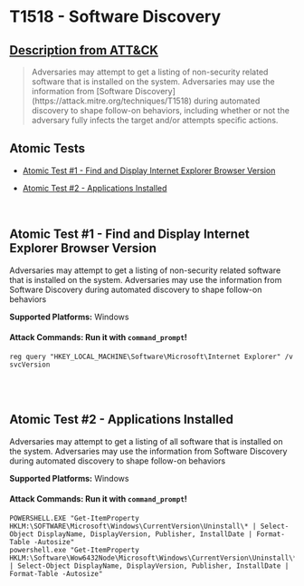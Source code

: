 # T1518 - Software Discovery
## [Description from ATT&CK](https://attack.mitre.org/wiki/Technique/T1518)
<blockquote>Adversaries may attempt to get a listing of non-security related software that is installed on the system. Adversaries may use the information from [Software Discovery](https://attack.mitre.org/techniques/T1518) during automated discovery to shape follow-on behaviors, including whether or not the adversary fully infects the target and/or attempts specific actions.</blockquote>

## Atomic Tests

- [Atomic Test #1 - Find and Display Internet Explorer Browser Version](#atomic-test-1---find-and-display-internet-explorer-browser-version)

- [Atomic Test #2 - Applications Installed](#atomic-test-2---applications-installed)


<br/>

## Atomic Test #1 - Find and Display Internet Explorer Browser Version
Adversaries may attempt to get a listing of non-security related software that is installed on the system. Adversaries may use the information from Software Discovery during automated discovery to shape follow-on behaviors

**Supported Platforms:** Windows



#### Attack Commands: Run it with `command_prompt`! 
```
reg query "HKEY_LOCAL_MACHINE\Software\Microsoft\Internet Explorer" /v svcVersion
```





<br/>
<br/>

## Atomic Test #2 - Applications Installed
Adversaries may attempt to get a listing of all software that is installed on the system. Adversaries may use the information from Software Discovery during automated discovery to shape follow-on behaviors

**Supported Platforms:** Windows



#### Attack Commands: Run it with `command_prompt`! 
```
POWERSHELL.EXE "Get-ItemProperty HKLM:\SOFTWARE\Microsoft\Windows\CurrentVersion\Uninstall\* | Select-Object DisplayName, DisplayVersion, Publisher, InstallDate | Format-Table -Autosize"
powershell.exe "Get-ItemProperty HKLM:\Software\Wow6432Node\Microsoft\Windows\CurrentVersion\Uninstall\* | Select-Object DisplayName, DisplayVersion, Publisher, InstallDate | Format-Table -Autosize"
```





<br/>
